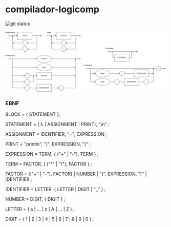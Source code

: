 # compilador-logicomp

![git status](http://3.129.230.99/svg/Vigrel/compilador-logicomp/)

![diagram](diagrama_sintatico.drawio.png)

### EBNF

BLOCK = { STATEMENT };

STATEMENT = ( λ | ASSIGNMENT | PRINT), "\n" ;

ASSIGNMENT = IDENTIFIER, "=", EXPRESSION ;

PRINT = "println", "(", EXPRESSION, ")" ;

EXPRESSION = TERM, { ("+" | "-"), TERM } ;

TERM = FACTOR, { ("*" | "/"), FACTOR } ;

FACTOR = (("+" | "-"), FACTOR) | NUMBER | "(", EXPRESSION, ")" | IDENTIFIER ;

IDENTIFIER = LETTER, { LETTER | DIGIT | "_" } ;

NUMBER = DIGIT, { DIGIT } ;

LETTER = ( a | ... | z | A | ... | Z ) ;

DIGIT = ( 1 | 2 | 3 | 4 | 5 | 6 | 7 | 8 | 9 | 0 ) ;